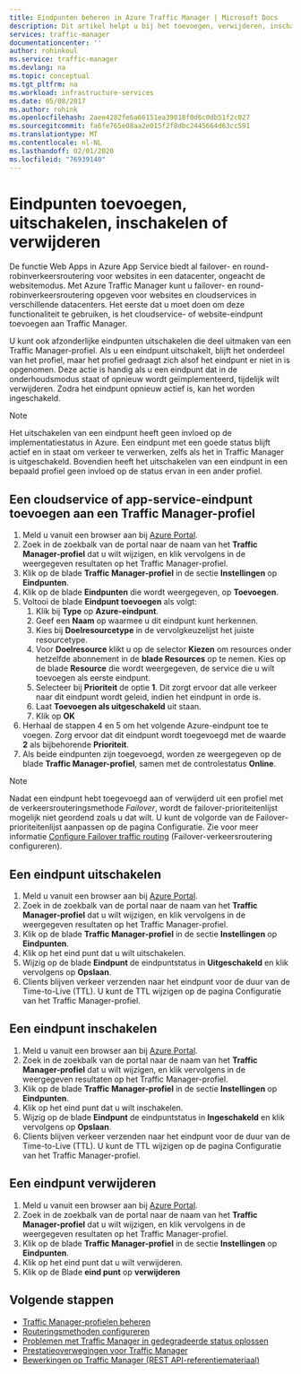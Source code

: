 ```yaml
---
title: Eindpunten beheren in Azure Traffic Manager | Microsoft Docs
description: Dit artikel helpt u bij het toevoegen, verwijderen, inschakelen en uitschakelen van eindpunten vanuit Azure Traffic Manager.
services: traffic-manager
documentationcenter: ''
author: rohinkoul
ms.service: traffic-manager
ms.devlang: na
ms.topic: conceptual
ms.tgt_pltfrm: na
ms.workload: infrastructure-services
ms.date: 05/08/2017
ms.author: rohink
ms.openlocfilehash: 2aee4282fe6a66151ea39018f0d6c0db51f2c027
ms.sourcegitcommit: fa6fe765e08aa2e015f2f8dbc2445664d63cc591
ms.translationtype: MT
ms.contentlocale: nl-NL
ms.lasthandoff: 02/01/2020
ms.locfileid: "76939140"
---
```

# <a name="add-disable-enable-or-delete-endpoints"></a>Eindpunten toevoegen, uitschakelen, inschakelen of verwijderen

De functie Web Apps in Azure App Service biedt al failover- en round-robinverkeersroutering voor websites in een datacenter, ongeacht de websitemodus. Met Azure Traffic Manager kunt u failover- en round-robinverkeersroutering opgeven voor websites en cloudservices in verschillende datacenters. Het eerste dat u moet doen om deze functionaliteit te gebruiken, is het cloudservice- of website-eindpunt toevoegen aan Traffic Manager.

U kunt ook afzonderlijke eindpunten uitschakelen die deel uitmaken van een Traffic Manager-profiel. Als u een eindpunt uitschakelt, blijft het onderdeel van het profiel, maar het profiel gedraagt zich alsof het eindpunt er niet in is opgenomen. Deze actie is handig als u een eindpunt dat in de onderhoudsmodus staat of opnieuw wordt geïmplementeerd, tijdelijk wilt verwijderen. Zodra het eindpunt opnieuw actief is, kan het worden ingeschakeld.

> [!NOTE]
> Het uitschakelen van een eindpunt heeft geen invloed op de implementatiestatus in Azure. Een eindpunt met een goede status blijft actief en in staat om verkeer te verwerken, zelfs als het in Traffic Manager is uitgeschakeld. Bovendien heeft het uitschakelen van een eindpunt in een bepaald profiel geen invloed op de status ervan in een ander profiel.

## <a name="to-add-a-cloud-service-or-an-app-service-endpoint-to-a-traffic-manager-profile"></a>Een cloudservice of app-service-eindpunt toevoegen aan een Traffic Manager-profiel

1. Meld u vanuit een browser aan bij [Azure Portal](https://portal.azure.com).
2. Zoek in de zoekbalk van de portal naar de naam van het **Traffic Manager-profiel** dat u wilt wijzigen, en klik vervolgens in de weergegeven resultaten op het Traffic Manager-profiel.
3. Klik op de blade **Traffic Manager-profiel** in de sectie **Instellingen** op **Eindpunten**.
4. Klik op de blade **Eindpunten** die wordt weergegeven, op **Toevoegen**.
5. Voltooi de blade **Eindpunt toevoegen** als volgt:
    1. Klik bij **Type** op **Azure-eindpunt**.
    2. Geef een **Naam** op waarmee u dit eindpunt kunt herkennen.
    3. Kies bij **Doelresourcetype** in de vervolgkeuzelijst het juiste resourcetype.
    4. Voor **Doelresource** klikt u op de selector **Kiezen** om resources onder hetzelfde abonnement in de **blade Resources** op te nemen. Kies op de blade **Resource** die wordt weergegeven, de service die u wilt toevoegen als eerste eindpunt.
    5. Selecteer bij **Prioriteit** de optie **1**. Dit zorgt ervoor dat alle verkeer naar dit eindpunt wordt geleid, indien het eindpunt in orde is.
    6. Laat **Toevoegen als uitgeschakeld** uit staan.
    7. Klik op **OK**
6.  Herhaal de stappen 4 en 5 om het volgende Azure-eindpunt toe te voegen. Zorg ervoor dat dit eindpunt wordt toegevoegd met de waarde **2** als bijbehorende **Prioriteit**.
7.  Als beide eindpunten zijn toegevoegd, worden ze weergegeven op de blade **Traffic Manager-profiel**, samen met de controlestatus **Online**.

> [!NOTE]
> Nadat een eindpunt hebt toegevoegd aan of verwijderd uit een profiel met de verkeersrouteringsmethode *Failover*, wordt de failover-prioriteitenlijst mogelijk niet geordend zoals u dat wilt. U kunt de volgorde van de Failover-prioriteitenlijst aanpassen op de pagina Configuratie. Zie voor meer informatie [Configure Failover traffic routing](traffic-manager-configure-failover-routing-method.md) (Failover-verkeersroutering configureren).

## <a name="to-disable-an-endpoint"></a>Een eindpunt uitschakelen

1. Meld u vanuit een browser aan bij [Azure Portal](https://portal.azure.com).
2. Zoek in de zoekbalk van de portal naar de naam van het **Traffic Manager-profiel** dat u wilt wijzigen, en klik vervolgens in de weergegeven resultaten op het Traffic Manager-profiel.
3. Klik op de blade **Traffic Manager-profiel** in de sectie **Instellingen** op **Eindpunten**. 
4. Klik op het eind punt dat u wilt uitschakelen.
5. Wijzig op de blade **Eindpunt** de eindpuntstatus in **Uitgeschakeld** en klik vervolgens op **Opslaan**.
6. Clients blijven verkeer verzenden naar het eindpunt voor de duur van de Time-to-Live (TTL). U kunt de TTL wijzigen op de pagina Configuratie van het Traffic Manager-profiel.

## <a name="to-enable-an-endpoint"></a>Een eindpunt inschakelen

1. Meld u vanuit een browser aan bij [Azure Portal](https://portal.azure.com).
2. Zoek in de zoekbalk van de portal naar de naam van het **Traffic Manager-profiel** dat u wilt wijzigen, en klik vervolgens in de weergegeven resultaten op het Traffic Manager-profiel.
3. Klik op de blade **Traffic Manager-profiel** in de sectie **Instellingen** op **Eindpunten**. 
4. Klik op het eind punt dat u wilt inschakelen.
5. Wijzig op de blade **Eindpunt** de eindpuntstatus in **Ingeschakeld** en klik vervolgens op **Opslaan**.
6. Clients blijven verkeer verzenden naar het eindpunt voor de duur van de Time-to-Live (TTL). U kunt de TTL wijzigen op de pagina Configuratie van het Traffic Manager-profiel.

## <a name="to-delete-an-endpoint"></a>Een eindpunt verwijderen

1. Meld u vanuit een browser aan bij [Azure Portal](https://portal.azure.com).
2. Zoek in de zoekbalk van de portal naar de naam van het **Traffic Manager-profiel** dat u wilt wijzigen, en klik vervolgens in de weergegeven resultaten op het Traffic Manager-profiel.
3. Klik op de blade **Traffic Manager-profiel** in de sectie **Instellingen** op **Eindpunten**. 
4. Klik op het eind punt dat u wilt verwijderen.
5. Klik op de Blade **eind punt** op **verwijderen**


## <a name="next-steps"></a>Volgende stappen

* [Traffic Manager-profielen beheren](traffic-manager-manage-profiles.md)
* [Routeringsmethoden configureren](traffic-manager-configure-routing-method.md)
* [Problemen met Traffic Manager in gedegradeerde status oplossen](traffic-manager-troubleshooting-degraded.md)
* [Prestatieoverwegingen voor Traffic Manager](traffic-manager-performance-considerations.md)
* [Bewerkingen op Traffic Manager (REST API-referentiemateriaal)](https://go.microsoft.com/fwlink/p/?LinkID=313584)

